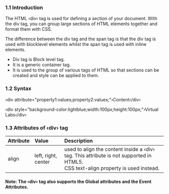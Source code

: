 
### 1.1 Introduction
The HTML ‹div› tag is used for defining a section of your document. With the div tag, you can group large sections of HTML elements together and format them with CSS.

The difference between the div tag and the span tag is that the div tag is used with blocklevel elements whilst the span tag is used with inline elements.<br>
- Div tag is Block level tag.<br>
- It is a generic container tag.<br>
- It is used to the group of various tags of HTML so that sections can be created and style can be applied to them.

### 1.2 Syntax


‹div attribute="property1:values;property2:values;"›Content‹/div›


‹div style="background-color:lightblue;width:100px;height:100px;"›Virtual Labs‹/div›


### 1.3 Attributes of ‹div› tag

|	Attribute   |     Value      |  Description    |
|:----------|:-------------|:------|
|	align	 |   left, right, center	 | used to align the content inside a ‹div› tag. This attribute is not supported in HTML5.<br> CSS text-align property is used instead. |
  	
  
#### Note: The ‹div› tag also supports the Global attributes and the Event Attributes.
 
    	
  	 
  	  
  
  
